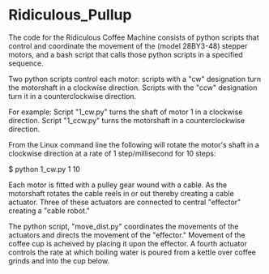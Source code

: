 # Ridiculous_Pullup

The code for the Ridiculous Coffee Machine consists of python scripts that control and coordinate the movement of the (model 28BY3-48) stepper motors, and a bash script that calls those python scripts in a specified sequence.

Two python scripts control each motor: scripts with a "cw" designation turn the motorshaft in a clockwise direction. Scripts with the "ccw" designation turn it in a counterclockwise direction.

For example: 
Script "1_cw.py" turns the shaft of motor 1 in a clockwise direction.
Script "1_ccw.py" turns the motorshaft in a counterclockwise direction.

From the Linux command line the following will rotate the motor's shaft in a clockwise direction at a rate of 1 step/millisecond for 10 steps:

$ python 1_cw.py 1 10

Each motor is fitted with a pulley gear wound with a cable. As the motorshaft rotates the cable reels in or out thereby creating a cable actuator. Three of these actuators are connected to central "effector" creating a "cable robot."

The python script, "move_dist.py" coordinates the movements of the actuators and directs the movement of the "effector." Movement of the coffee cup is acheived by placing it upon the effector. A fourth actuator controls the rate at which boiling water is poured from a kettle over coffee grinds and into the cup below.
